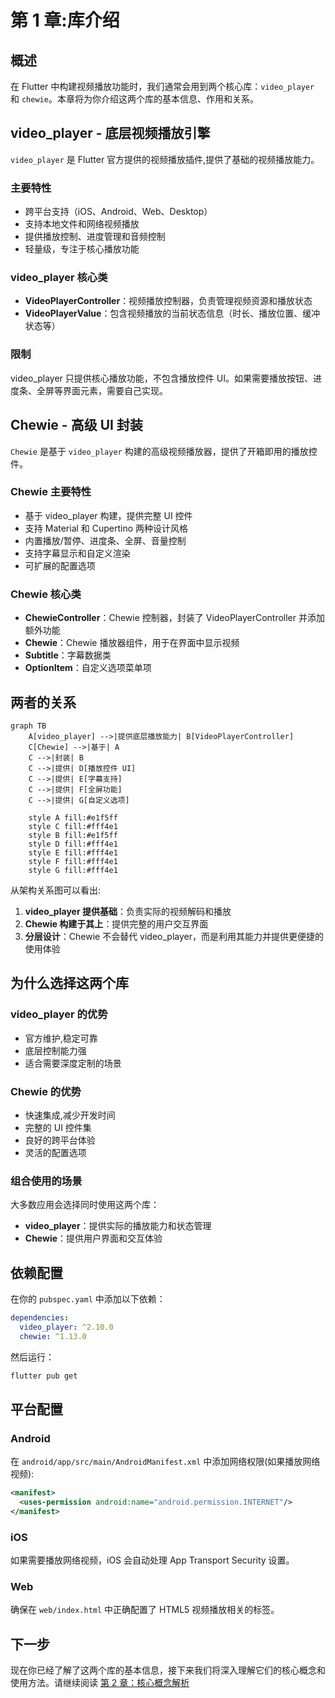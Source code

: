 # 第 1 章:库介绍

## 概述

在 Flutter 中构建视频播放功能时，我们通常会用到两个核心库：`video_player` 和 `chewie`。本章将为你介绍这两个库的基本信息、作用和关系。

## video_player - 底层视频播放引擎

`video_player` 是 Flutter 官方提供的视频播放插件,提供了基础的视频播放能力。

### 主要特性

- 跨平台支持（iOS、Android、Web、Desktop）
- 支持本地文件和网络视频播放
- 提供播放控制、进度管理和音频控制
- 轻量级，专注于核心播放功能

### video_player 核心类

- **VideoPlayerController**：视频播放控制器，负责管理视频资源和播放状态
- **VideoPlayerValue**：包含视频播放的当前状态信息（时长、播放位置、缓冲状态等）

### 限制

video_player 只提供核心播放功能，不包含播放控件 UI。如果需要播放按钮、进度条、全屏等界面元素，需要自己实现。

## Chewie - 高级 UI 封装

`Chewie` 是基于 `video_player` 构建的高级视频播放器，提供了开箱即用的播放控件。

### Chewie 主要特性

- 基于 video_player 构建，提供完整 UI 控件
- 支持 Material 和 Cupertino 两种设计风格
- 内置播放/暂停、进度条、全屏、音量控制
- 支持字幕显示和自定义渲染
- 可扩展的配置选项

### Chewie 核心类

- **ChewieController**：Chewie 控制器，封装了 VideoPlayerController 并添加额外功能
- **Chewie**：Chewie 播放器组件，用于在界面中显示视频
- **Subtitle**：字幕数据类
- **OptionItem**：自定义选项菜单项

## 两者的关系

```mermaid
graph TB
    A[video_player] -->|提供底层播放能力| B[VideoPlayerController]
    C[Chewie] -->|基于| A
    C -->|封装| B
    C -->|提供| D[播放控件 UI]
    C -->|提供| E[字幕支持]
    C -->|提供| F[全屏功能]
    C -->|提供| G[自定义选项]

    style A fill:#e1f5ff
    style C fill:#fff4e1
    style B fill:#e1f5ff
    style D fill:#fff4e1
    style E fill:#fff4e1
    style F fill:#fff4e1
    style G fill:#fff4e1
```

从架构关系图可以看出:

1. **video_player 提供基础**：负责实际的视频解码和播放
2. **Chewie 构建于其上**：提供完整的用户交互界面
3. **分层设计**：Chewie 不会替代 video_player，而是利用其能力并提供更便捷的使用体验

## 为什么选择这两个库

### video_player 的优势

- 官方维护,稳定可靠
- 底层控制能力强
- 适合需要深度定制的场景

### Chewie 的优势

- 快速集成,减少开发时间
- 完整的 UI 控件集
- 良好的跨平台体验
- 灵活的配置选项

### 组合使用的场景

大多数应用会选择同时使用这两个库：

- **video_player**：提供实际的播放能力和状态管理
- **Chewie**：提供用户界面和交互体验

## 依赖配置

在你的 `pubspec.yaml` 中添加以下依赖：

```yaml
dependencies:
  video_player: ^2.10.0
  chewie: ^1.13.0
```

然后运行：

```bash
flutter pub get
```

## 平台配置

### Android

在 `android/app/src/main/AndroidManifest.xml` 中添加网络权限(如果播放网络视频):

```xml
<manifest>
  <uses-permission android:name="android.permission.INTERNET"/>
</manifest>
```

### iOS

如果需要播放网络视频，iOS 会自动处理 App Transport Security 设置。

### Web

确保在 `web/index.html` 中正确配置了 HTML5 视频播放相关的标签。

## 下一步

现在你已经了解了这两个库的基本信息，接下来我们将深入理解它们的核心概念和使用方法。请继续阅读 [第 2 章：核心概念解析](./02-core-concepts.md)
